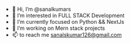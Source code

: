 - 👋 Hi, I’m @sanalkumars
- 👀 I’m interested in FULL STACK Development
- 🌱 I’m currently focused on  Python && NextJs
- 💞️ I’m working on Mern stack projects
- 📫  to reach me sanalskumar126@gmail.com

<!---
sanalkumars/sanalkumars is a ✨ special ✨ repository because its `README.md` (this file) appears on your GitHub profile.
You can click the Preview link to take a look at your changes.
--->
